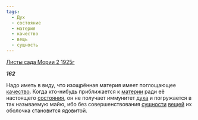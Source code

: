 ```yaml
---
tags:
  - Дух
  - состояние
  - материя
  - качество
  - вещь
  - сущность
---
```

[Листы сада Мории 2 1925г](https://127.0.0.1:4002/agni/1925)

___162___

Надо иметь в виду, что изощрённая материя имеет поглощающее [качество](../../../tags/#качество). Когда кто-нибудь приближается к [материи](../../../tags/#материя) ради её настоящего [состояния](../../../tags/#состояние), он не получает иммунитет [духа](../../../tags/#Дух) и погружается в так называемую майю, ибо без совершенствования [сущности](../../../tags/#сущность) [вещей](../../../tags/#вещь) их оболочка становится ядовитой.   

